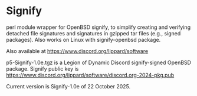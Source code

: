 # Signify
perl module wrapper for OpenBSD signify, to simplify creating and verifying detached
file signatures and signatures in gzipped tar files (e.g., signed packages).
Also works on Linux with signify-openbsd package.

Also available at https://www.discord.org/lippard/software

p5-Signify-1.0e.tgz is a Legion of Dynamic Discord signify-signed OpenBSD package. Signify public key is https://www.discord.org/lippard/software/discord.org-2024-pkg.pub

Current version is Signify-1.0e of 22 October 2025.
